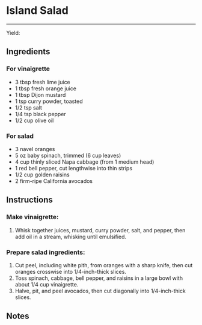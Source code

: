 # Island Salad
---
Yield:

## Ingredients
### For vinaigrette
- 3 tbsp fresh lime juice
- 1 tbsp fresh orange juice
- 1 tbsp Dijon mustard
- 1 tsp curry powder, toasted
- 1/2 tsp salt
- 1/4 tsp black pepper
- 1/2 cup olive oil

### For salad
- 3 navel oranges
- 5 oz baby spinach, trimmed (6 cup leaves)
- 4 cup thinly sliced Napa cabbage (from 1 medium head)
- 1 red bell pepper, cut lengthwise into thin strips
- 1/2 cup golden raisins
- 2 firm-ripe California avocados

## Instructions
### Make vinaigrette:
1. Whisk together juices, mustard, curry powder, salt, and pepper, then add oil in a stream, whisking until emulsified.

### Prepare salad ingredients:
1. Cut peel, including white pith, from oranges with a sharp knife, then cut oranges crosswise into 1/4-inch-thick slices.
2. Toss spinach, cabbage, bell pepper, and raisins in a large bowl with about 1/4 cup vinaigrette.
3. Halve, pit, and peel avocados, then cut diagonally into 1/4-inch-thick slices.

## Notes
